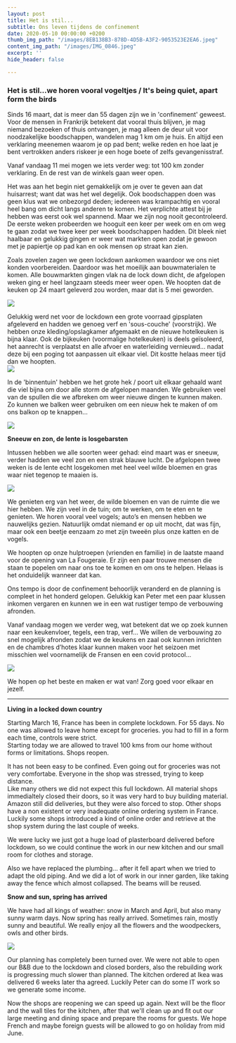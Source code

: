 ```yaml
---
layout: post
title: Het is stil...
subtitle: Ons leven tijdens de confinement
date: 2020-05-10 00:00:00 +0200
thumb_img_path: "/images/8EB138B3-878D-4D5B-A3F2-9053523E2EA6.jpeg"
content_img_path: "/images/IMG_0846.jpeg"
excerpt: ''
hide_header: false

---
```

### Het is stil...we horen vooral vogeltjes / It's being quiet, apart form the birds

Sinds 16 maart, dat is meer dan 55 dagen zijn we in 'confinement' geweest. Voor de mensen in Frankrijk betekent dat vooral thuis blijven, je mag niemand bezoeken of thuis ontvangen, je mag alleen de deur uit voor noodzakelijke boodschappen, wandelen mag 1 km om je huis. En altijd een verklaring meenemen waarom je op pad bent; welke reden en hoe laat je bent vertrokken anders riskeer je een hoge boete of zelfs gevangenisstraf.

Vanaf vandaag 11 mei mogen we iets verder weg: tot 100 km zonder verklaring. En de rest van de winkels gaan weer open.

Het was aan het begin niet gemakkelijk om je over te geven aan dat huisarrest; want dat was het wel degelijk. Ook boodschappen doen was geen klus wat we onbezorgd deden; iedereen was krampachtig en vooral heel bang om dicht langs anderen te komen. Het verplichte attest bij je hebben was eerst ook wel spannend. Maar we zijn nog nooit gecontroleerd. De eerste weken probeerden we hooguit een keer per week om en om weg te gaan zodat we twee keer per week boodschappen hadden. Dit bleek niet haalbaar en gelukkig gingen er weer wat markten open zodat je gewoon met je papiertje op pad kan en ook mensen op straat kan zien.

Zoals zovelen zagen we geen lockdown aankomen waardoor we ons niet konden voorbereiden. Daardoor was het moeilijk aan bouwmaterialen te komen. Alle bouwmarkten gingen vlak na de lock down dicht, de afgelopen weken ging er heel langzaam steeds meer weer open. We hoopten dat de keuken op 24 maart geleverd zou worden, maar dat is 5 mei geworden.

![](/images/IMG_0838.jpeg)

Gelukkig werd net voor de lockdown een grote voorraad gipsplaten afgeleverd en hadden we genoeg verf en 'sous-couche' (voorstrijk). We hebben onze kleding/opslagkamer afgemaakt en de nieuwe hotelkeuken is bijna klaar. Ook de bijkeuken (voormalige hotelkeuken) is deels geïsoleerd, het aanrecht is verplaatst en alle afvoer en waterleiding vernieuwd... nadat deze bij een poging tot aanpassen uit elkaar viel. Dit kostte helaas meer tijd dan we hoopten.  
![](/images/IMG_0922.jpeg)

In de 'binnentuin' hebben we het grote hek / poort uit elkaar gehaald want die viel bijna om door alle storm de afgelopen maanden. We gebruiken veel van de spullen die we afbreken om weer nieuwe dingen te kunnen maken. Zo kunnen we balken weer gebruiken om een nieuw hek te maken of om ons balkon op te knappen…

![](/images/8EB138B3-878D-4D5B-A3F2-9053523E2EA6.jpeg)

**Sneeuw en zon, de lente is losgebarsten**

Intussen hebben we alle soorten weer gehad: eind maart was er sneeuw, verder hadden we veel zon en een strak blauwe lucht. De afgelopen twee weken is de lente echt losgekomen met heel veel wilde bloemen en gras waar niet tegenop te maaien is.

![](/images/523b324c-b43c-4495-afb2-9041cfdd06ad.jpeg)

We genieten erg van het weer, de wilde bloemen en van de ruimte die we hier hebben. We zijn veel in de tuin; om te werken, om te eten en te genieten. We horen vooral veel vogels; auto’s en mensen hebben we nauwelijks gezien. Natuurlijk omdat niemand er op uit mocht, dat was fijn, maar ook een beetje eenzaam zo met zijn tweeën plus onze katten en de vogels.

We hoopten op onze hulptroepen (vrienden en familie) in de laatste maand voor de opening van La Fougeraie. Er zijn een paar trouwe mensen die staan te popelen om naar ons toe te komen en om ons te helpen. Helaas is het onduidelijk wanneer dat kan.

Ons tempo is door de confinement behoorlijk veranderd en de planning is compleet in het honderd gelopen. Gelukkig kan Peter met een paar klussen inkomen vergaren en kunnen we in een wat rustiger tempo de verbouwing afronden.

Vanaf vandaag mogen we verder weg, wat betekent dat we op zoek kunnen naar een keukenvloer, tegels, een trap, verf… We willen de verbouwing zo snel mogelijk afronden zodat we de keukens en zaal ook kunnen inrichten en de chambres d’hotes klaar kunnen maken voor het seizoen met misschien wel voornamelijk de Fransen en een covid protocol...

![](/images/IMG_0940.jpeg)

We hopen op het beste en maken er wat van! Zorg goed voor elkaar en jezelf.

***

**Living in a locked down country**

Starting March 16, France has been in complete lockdown. For 55 days. No one was allowed to leave home except for groceries. you had to fill in a form each time, controls were strict.  
Starting today we are allowed to travel 100 kms from our home without forms or limitations. Shops reopen.

It has not been easy to be confined. Even going out for groceries was not very comfortabe. Everyone in the shop was stressed, trying to keep distance.  
Like many others we did not expect this full lockdown. All material shops immedialtely closed their doors, so it was very hard to buy building material. Amazon still did deliveries, but they were also forced to stop. Other shops have a non existent or very inadequate online ordering system in France. Luckily some shops introduced a kind of online order and retrieve at the shop system during the last couple of weeks.

We were lucky we just got a huge load of plasterboard delivered before lockdown, so we could continue the work in our new kitchen and our small room for clothes and storage.

Also we have replaced the plumbing... after it fell apart when we tried  to adapt the old piping. And we did a lot of work in our inner garden, like taking away the fence which almost collapsed. The beams will be reused.

**Snow and sun, spring has arrived**

We have had all kings of weather: snow in March and April, but also many sunny warm days. Now spring has really arrived. Sometimes rain, mostly sunny and beautiful. We really enjoy all the flowers and the woodpeckers, owls and other birds.

![](/images/764e56f6-0bd9-4a1b-987d-1e39ca2e5905.jpeg)

Our planning has completely been turned over. We were not able to open our B&B due to the lockdown and closed borders, also the rebuilding work is progressing much slower than planned. The kitchen ordered at Ikea was delivered 6 weeks later tha agreed. Luckily Peter can do some IT work so we generate some income.

Now the shops are reopening we can speed up again. Next will be the floor and the wall tiles for the kitchen, after that we'll clean up and fit out our large meeting and dining space and prepare the rooms for guests. We hope French and maybe foreign guests will be allowed to go on holiday from mid June.